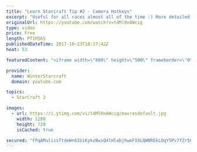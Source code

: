 ```yaml
---
title: "Learn Starcraft Tip #2 - Camera Hotkeys"
excerpt: "Useful for all races almost all of the time :) More detailed guides/tutorials under the learn to play starcraft playlist."
originalUrl: https://youtube.com/watch?v=t4Ml0nAWcig
type: video
price: Free
length: PT1M56S
publishedDateTime: 2017-10-23T18:17:42Z
heat: 53

featuredContent: "<iframe width=\"800\" height=\"500\" frameborder=\"0\" src=\"https://www.youtube.com/embed/t4Ml0nAWcig\" allow=\"accelerometer; autoplay; encrypted-media; gyroscope; picture-in-picture\" allowfullscreen></iframe>"

provider:
  name: WinterStarcraft
  domain: youtube.com

topics:
  - StarCraft 2

images:
  - url: https://i.ytimg.com/vi/t4Ml0nAWcig/maxresdefault.jpg
    width: 1280
    height: 720
    isCached: true

secured: "FPqAMulissTtdeWn61UiKykzBwsQ4lHlabjhwmFIXLQWNREkLOqY5Pv7fZr56yoC3r1EIzXIZjK/n0L4jc0VxTLqJzG8eOwYSsDJ1rGACMdsaInjjpFN+l4Um6HaOFNfG9J0Vu+LCgivcfjqh4xF4V9y7mjl0N0cSnzwhrQE1nPyk0QZ/XRRd/AdZKdKYBxQL9GTq9tMHvu2QK8MamJUsQEGQGynJpp01APG53TfKUx2Eo/GnHOYoAYnZonBvyiWxW/mgCOv+UiEy8To4k5zTOz04xSvd9HLhVyTxeOlfEkaPMUWUGYNsHxigFfhYdxv9lmJTMnNjFFfsp0mMSfZf7lWRLtMQTfJwxt3nKbC9l+Yev8YNyPq3Xvbz3mk5Ml6B6mjxSXfPMQuODaWf1jmRFJHvXZEzFWnqJYVureh2mc=;MNjPUJkQvuSJikSs8x9kFA=="
---
```


